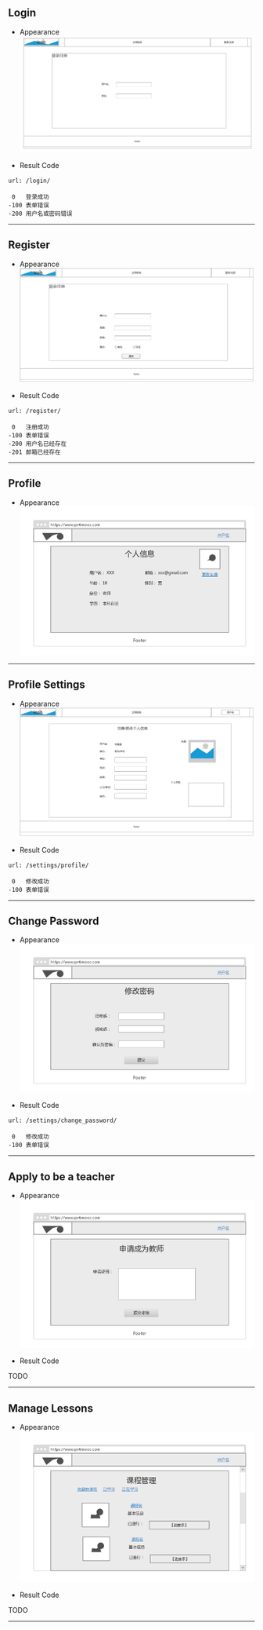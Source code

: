 ## Login

* Appearance
![Login](img/login.png)

* Result Code
```
url: /login/

 0   登录成功
-100 表单错误
-200 用户名或密码错误
```

---

## Register

* Appearance
![Register](img/register.png)

* Result Code
```
url: /register/

 0   注册成功
-100 表单错误
-200 用户名已经存在
-201 邮箱已经存在
```

---

## Profile

* Appearance
![Profile](img/profile.png)

---

## Profile Settings

* Appearance
![Profile Settings](img/profile-settings.png)

* Result Code
```
url: /settings/profile/

 0   修改成功
-100 表单错误
```

---

## Change Password

* Appearance
![Change Password](img/change-password.png)

* Result Code
```
url: /settings/change_password/

 0   修改成功
-100 表单错误
```

---

## Apply to be a teacher

* Appearance
![Apply to be a teacher](img/apply-teacher.png)

* Result Code

TODO

---

## Manage Lessons

* Appearance
![Manage Lessons](img/manage-lessons.png)

* Result Code

TODO

---
